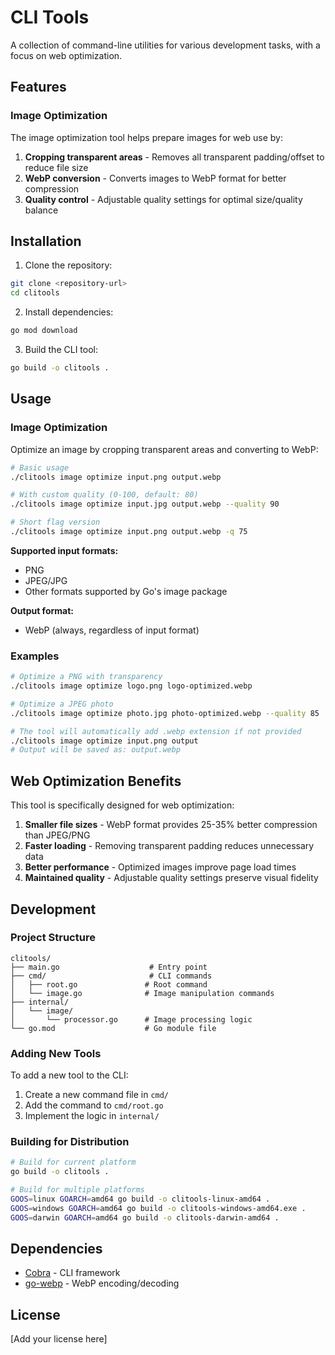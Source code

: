# CLI Tools

A collection of command-line utilities for various development tasks, with a focus on web optimization.

## Features

### Image Optimization

The image optimization tool helps prepare images for web use by:

1. **Cropping transparent areas** - Removes all transparent padding/offset to reduce file size
2. **WebP conversion** - Converts images to WebP format for better compression
3. **Quality control** - Adjustable quality settings for optimal size/quality balance

## Installation

1. Clone the repository:
```bash
git clone <repository-url>
cd clitools
```

2. Install dependencies:
```bash
go mod download
```

3. Build the CLI tool:
```bash
go build -o clitools .
```

## Usage

### Image Optimization

Optimize an image by cropping transparent areas and converting to WebP:

```bash
# Basic usage
./clitools image optimize input.png output.webp

# With custom quality (0-100, default: 80)
./clitools image optimize input.jpg output.webp --quality 90

# Short flag version
./clitools image optimize input.png output.webp -q 75
```

**Supported input formats:**
- PNG
- JPEG/JPG
- Other formats supported by Go's image package

**Output format:**
- WebP (always, regardless of input format)

### Examples

```bash
# Optimize a PNG with transparency
./clitools image optimize logo.png logo-optimized.webp

# Optimize a JPEG photo
./clitools image optimize photo.jpg photo-optimized.webp --quality 85

# The tool will automatically add .webp extension if not provided
./clitools image optimize input.png output
# Output will be saved as: output.webp
```

## Web Optimization Benefits

This tool is specifically designed for web optimization:

1. **Smaller file sizes** - WebP format provides 25-35% better compression than JPEG/PNG
2. **Faster loading** - Removing transparent padding reduces unnecessary data
3. **Better performance** - Optimized images improve page load times
4. **Maintained quality** - Adjustable quality settings preserve visual fidelity

## Development

### Project Structure

```
clitools/
├── main.go                    # Entry point
├── cmd/                       # CLI commands
│   ├── root.go               # Root command
│   └── image.go              # Image manipulation commands
├── internal/
│   └── image/
│       └── processor.go      # Image processing logic
└── go.mod                    # Go module file
```

### Adding New Tools

To add a new tool to the CLI:

1. Create a new command file in `cmd/`
2. Add the command to `cmd/root.go`
3. Implement the logic in `internal/`

### Building for Distribution

```bash
# Build for current platform
go build -o clitools .

# Build for multiple platforms
GOOS=linux GOARCH=amd64 go build -o clitools-linux-amd64 .
GOOS=windows GOARCH=amd64 go build -o clitools-windows-amd64.exe .
GOOS=darwin GOARCH=amd64 go build -o clitools-darwin-amd64 .
```

## Dependencies

- [Cobra](https://github.com/spf13/cobra) - CLI framework
- [go-webp](https://github.com/kolesa-team/go-webp) - WebP encoding/decoding

## License

[Add your license here]
